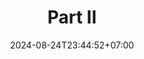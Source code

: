 ---
weight: 1300
title: "Part II"
description: "Sorting and Searching Algorithms"
icon: "Book"
date: "2024-08-24T23:44:52+07:00"
lastmod: "2024-08-24T23:44:52+07:00"
draft: false
toc: true
---